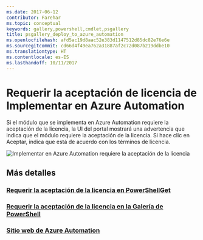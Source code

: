 ```yaml
---
ms.date: 2017-06-12
contributor: Farehar
ms.topic: conceptual
keywords: gallery,powershell,cmdlet,psgallery
title: psgallery_deploy_to_azure_automation
ms.openlocfilehash: afd5ac19d8aac52e383d1147512d85dc82e76e6e
ms.sourcegitcommit: cd66d4f49ea762a31887af2c72d087b219ddbe10
ms.translationtype: HT
ms.contentlocale: es-ES
ms.lasthandoff: 10/11/2017
---
```

<a name="require-license-acceptance-on-deploy-to-azure-automation"></a>Requerir la aceptación de licencia de Implementar en Azure Automation
===========================

Si el módulo que se implementa en Azure Automation requiere la aceptación de la licencia, la UI del portal mostrará una advertencia que indica que el módulo requiere la aceptación de la licencia. Si hace clic en Aceptar, indica que está de acuerdo con los términos de licencia.


![Implementar en Azure Automation requiere la aceptación de la licencia](Images/DeployToAzureAutomationRequireLicenseAcceptanceDisclaimer.png)


## <a name="more-details"></a>Más detalles
### <a name="require-license-acceptance-in-powershellgetpsgetmodulerequirelicenseacceptancemd"></a>[Requerir la aceptación de la licencia en PowerShellGet](../psget/module/RequireLicenseAcceptance.md)
### <a name="require-license-acceptance-in-powershell-gallerypsgalleryrequireslicenseacceptancemd"></a>[Requerir la aceptación de la licencia en la Galería de PowerShell](psgallery_requires_license_acceptance.md)
### <a name="azure-automation-websitehttpazuremicrosoftcomen-usservicesautomation"></a>[Sitio web de Azure Automation](http://azure.microsoft.com/en-us/services/automation/)

